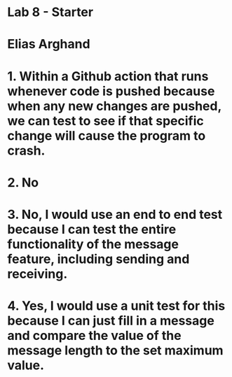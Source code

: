 # Lab 8 - Starter

# Elias Arghand

# 1. Within a Github action that runs whenever code is pushed because when any new changes are pushed, we can test to see if that specific change will cause the program to crash.

# 2. No

# 3. No, I would use an end to end test because I can test the entire functionality of the message feature, including sending and receiving.

# 4. Yes, I would use a unit test for this because I can just fill in a message and compare the value of the message length to the set maximum value.
